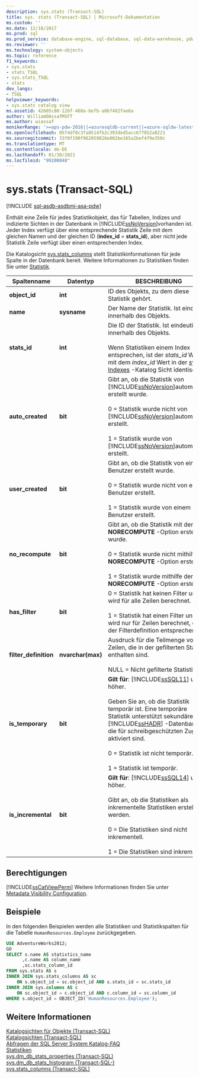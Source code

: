 ```yaml
---
description: sys.stats (Transact-SQL)
title: sys. stats (Transact-SQL) | Microsoft-Dokumentation
ms.custom: ''
ms.date: 12/18/2017
ms.prod: sql
ms.prod_service: database-engine, sql-database, sql-data-warehouse, pdw
ms.reviewer: ''
ms.technology: system-objects
ms.topic: reference
f1_keywords:
- sys.stats
- stats_TSQL
- sys.stats_TSQL
- stats
dev_langs:
- TSQL
helpviewer_keywords:
- sys.stats catalog view
ms.assetid: 42605c80-126f-460a-befb-a0b7482fae6a
author: WilliamDAssafMSFT
ms.author: wiassaf
monikerRange: '>=aps-pdw-2016||=azuresqldb-current||=azure-sqldw-latest||>=sql-server-2016||>=sql-server-linux-2017||=azuresqldb-mi-current'
ms.openlocfilehash: 05f4df0c3fa0514fb2c393ded5acc677852a8221
ms.sourcegitcommit: 33f0f190f962059826e002be165a2bef4f9e350c
ms.translationtype: MT
ms.contentlocale: de-DE
ms.lasthandoff: 01/30/2021
ms.locfileid: "99200848"
---
```

# <a name="sysstats-transact-sql"></a>sys.stats (Transact-SQL)
[!INCLUDE [sql-asdb-asdbmi-asa-pdw](../../includes/applies-to-version/sql-asdb-asdbmi-asa-pdw.md)]

  Enthält eine Zeile für jedes Statistikobjekt, das für Tabellen, Indizes und indizierte Sichten in der Datenbank in [!INCLUDE[ssNoVersion](../../includes/ssnoversion-md.md)]vorhanden ist. Jeder Index verfügt über eine entsprechende Statistik Zeile mit dem gleichen Namen und der gleichen ID (**index_id**  =  **stats_id**), aber nicht jede Statistik Zeile verfügt über einen entsprechenden Index.  
  
 Die Katalogsicht [sys.stats_columns](../../relational-databases/system-catalog-views/sys-stats-columns-transact-sql.md) stellt Statistikinformationen für jede Spalte in der Datenbank bereit. Weitere Informationen zu Statistiken finden Sie unter [Statistik](../../relational-databases/statistics/statistics.md).  
  
|Spaltenname|Datentyp|BESCHREIBUNG|  
|-----------------|---------------|-----------------|  
|**object_id**|**int**|ID des Objekts, zu dem diese Statistik gehört.|  
|**name**|**sysname**|Der Name der Statistik. Ist eindeutig innerhalb des Objekts.|  
|**stats_id**|**int**|Die ID der Statistik. Ist eindeutig innerhalb des Objekts.<br /><br />Wenn Statistiken einem Index entsprechen, ist der *stats_id* Wert mit dem *index_id* Wert in der [sys. Indexes](../../relational-databases/system-catalog-views/sys-indexes-transact-sql.md) -Katalog Sicht identisch.|  
|**auto_created**|**bit**|Gibt an, ob die Statistik von [!INCLUDE[ssNoVersion](../../includes/ssnoversion-md.md)]automatisch erstellt wurde.<br /><br /> 0 = Statistik wurde nicht von [!INCLUDE[ssNoVersion](../../includes/ssnoversion-md.md)]automatisch erstellt.<br /><br /> 1 = Statistik wurde von [!INCLUDE[ssNoVersion](../../includes/ssnoversion-md.md)]automatisch erstellt.|  
|**user_created**|**bit**|Gibt an, ob die Statistik von einem Benutzer erstellt wurde.<br /><br /> 0 = Statistik wurde nicht von einem Benutzer erstellt.<br /><br /> 1 = Statistik wurde von einem Benutzer erstellt.|  
|**no_recompute**|**bit**|Gibt an, ob die Statistik mit der **NORECOMPUTE** -Option erstellt wurde.<br /><br /> 0 = Statistik wurde nicht mithilfe der **NORECOMPUTE** -Option erstellt.<br /><br /> 1 = Statistik wurde mithilfe der **NORECOMPUTE** -Option erstellt.|  
|**has_filter**|**bit**|0 = Statistik hat keinen Filter und wird für alle Zeilen berechnet.<br /><br /> 1 = Statistik hat einen Filter und wird nur für Zeilen berechnet, die der Filterdefinition entsprechen.|  
|**filter_definition**|**nvarchar(max)**|Ausdruck für die Teilmenge von Zeilen, die in der gefilterten Statistik enthalten sind.<br /><br /> NULL = Nicht gefilterte Statistik.|  
|**is_temporary**|**bit**|**Gilt für**:  [!INCLUDE[ssSQL11](../../includes/sssql11-md.md)] und höher.<br /><br /> Geben Sie an, ob die Statistik temporär ist. Eine temporäre Statistik unterstützt sekundäre [!INCLUDE[ssHADR](../../includes/sshadr-md.md)] -Datenbanken, die für schreibgeschützten Zugriff aktiviert sind.<br /><br /> 0 = Statistik ist nicht temporär.<br /><br /> 1 = Statistik ist temporär.|  
|**is_incremental**|**bit**|**Gilt für**:  [!INCLUDE[ssSQL14](../../includes/sssql14-md.md)] und höher.<br /><br /> Gibt an, ob die Statistiken als inkrementelle Statistiken erstellt werden.<br /><br /> 0 = Die Statistiken sind nicht inkrementell.<br /><br /> 1 = Die Statistiken sind inkrementell.|  
  
## <a name="permissions"></a>Berechtigungen  
 [!INCLUDE[ssCatViewPerm](../../includes/sscatviewperm-md.md)] Weitere Informationen finden Sie unter [Metadata Visibility Configuration](../../relational-databases/security/metadata-visibility-configuration.md).  
  
## <a name="examples"></a>Beispiele  
 In den folgenden Beispielen werden alle Statistiken und Statistikspalten für die Tabelle `HumanResources.Employee` zurückgegeben.  
  
```sql  
USE AdventureWorks2012;  
GO  
SELECT s.name AS statistics_name  
      ,c.name AS column_name  
      ,sc.stats_column_id  
FROM sys.stats AS s  
INNER JOIN sys.stats_columns AS sc   
    ON s.object_id = sc.object_id AND s.stats_id = sc.stats_id  
INNER JOIN sys.columns AS c   
    ON sc.object_id = c.object_id AND c.column_id = sc.column_id  
WHERE s.object_id = OBJECT_ID('HumanResources.Employee');  
```  
  
## <a name="see-also"></a>Weitere Informationen  
 [Katalogsichten für Objekte &#40;Transact-SQL&#41;](../../relational-databases/system-catalog-views/object-catalog-views-transact-sql.md)   
 [Katalogsichten &#40;Transact-SQL&#41;](../../relational-databases/system-catalog-views/catalog-views-transact-sql.md)   
 [Abfragen der SQL Server System Katalog-FAQ](../../relational-databases/system-catalog-views/querying-the-sql-server-system-catalog-faq.md)   
 [Statistiken](../../relational-databases/statistics/statistics.md)    
 [sys.dm_db_stats_properties (Transact-SQL)](../../relational-databases/system-dynamic-management-views/sys-dm-db-stats-properties-transact-sql.md)   
 [sys.dm_db_stats_histogram &#40;Transact-SQL-&#41;](../../relational-databases/system-dynamic-management-views/sys-dm-db-stats-histogram-transact-sql.md)   
 [sys.stats_columns (Transact-SQL)](../../relational-databases/system-catalog-views/sys-stats-columns-transact-sql.md)
 

 
